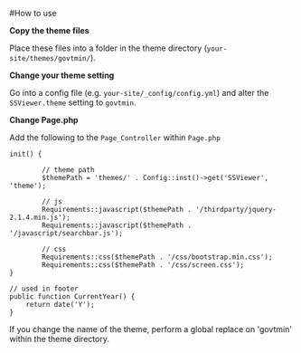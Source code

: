 #How to use

**Copy the theme files**

Place these files into a folder in the theme directory (`your-site/themes/govtmin/`).

**Change your theme setting**

Go into a config file (e.g. `your-site/_config/config.yml`) and alter the `SSViewer.theme` setting to `govtmin`.

**Change Page.php**

Add the following to the `Page_Controller` within `Page.php`

````
init() {

		// theme path
		$themePath = 'themes/' . Config::inst()->get('SSViewer', 'theme');
		
		// js
		Requirements::javascript($themePath . '/thirdparty/jquery-2.1.4.min.js');
		Requirements::javascript($themePath . '/javascript/searchbar.js');
		
		// css
		Requirements::css($themePath . '/css/bootstrap.min.css');
		Requirements::css($themePath . '/css/screen.css');
}

// used in footer
public function CurrentYear() {
	return date('Y');
}
````

If you change the name of the theme, perform a global replace on 'govtmin' within the theme directory.
